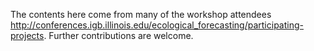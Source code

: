 The contents here come from many of the workshop attendees http://conferences.igb.illinois.edu/ecological_forecasting/participating-projects. Further contributions are welcome.